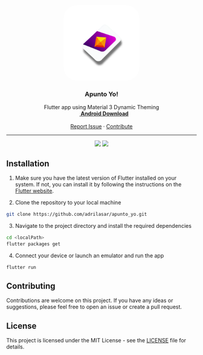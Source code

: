 <br />
<p align="center">
  <a href="https://github.com/adrilasar/NomoD">
    <img src="assets/launcher_icon/foreground.png" alt="Logo" width="200" height="200" style="border-radius: 35px">
  </a>

  <h3 align="center">Apunto Yo!</h3>

  <p align="center">
    Flutter app using Material 3 Dynamic Theming
    <br />
    <a href="https://play.google.com/store/apps/details?id=com.adrilasar.apuntoyo"><strong><img src="https://www.svgrepo.com/show/223032/playstore.svg" width="13px" height="13px"/> Android Download</strong></a>
    <br />
    <br />
    <a href="https://github.com/adrilasar/apunto_yo/issues/new/choose">Report Issue</a>
    · <a href="#contributing">Contribute</a>
  </p>
</p>
<hr>
<p align="center">
<img src="https://user-images.githubusercontent.com/27899791/216180205-7d8e06d1-7a82-4927-94ee-bdcb4a16c1a5.png" width="350">
<img src="https://user-images.githubusercontent.com/27899791/216183200-82bc81dd-897c-4a52-b28c-4c0449774bb7.png" width="350">
</p>


## Installation

1. Make sure you have the latest version of Flutter installed on your system. If not, you can install it by following the instructions on the [Flutter website](https://docs.flutter.dev/get-started/install).

2. Clone the repository to your local machine
```bash
git clone https://github.com/adrilasar/apunto_yo.git
```

3. Navigate to the project directory and install the required dependencies
```bash
cd <localPath>
flutter packages get
```

4. Connect your device or launch an emulator and run the app
```bash
flutter run
```


## Contributing

Contributions are welcome on this project. If you have any ideas or suggestions, please feel free to open an issue or create a pull request.

## License

This project is licensed under the MIT License - see the [LICENSE](LICENSE) file for details.
